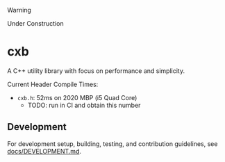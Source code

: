 > [!WARNING]  
> Under Construction

# cxb

A C++ utility library with focus on performance and simplicity.

Current Header Compile Times:
* `cxb.h`: 52ms on 2020 MBP (i5 Quad Core)
    * TODO: run in CI and obtain this number

## Development

For development setup, building, testing, and contribution guidelines, see [docs/DEVELOPMENT.md](docs/DEVELOPMENT.md).
